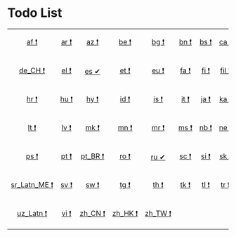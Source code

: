 # Todo List

<table width="100%">
<tr><td align="center" width="8%">

[af&nbsp;❗](todo/af.md)

</td>
<td align="center" width="8%">

[ar&nbsp;❗](todo/ar.md)

</td>
<td align="center" width="8%">

[az&nbsp;❗](todo/az.md)

</td>
<td align="center" width="8%">

[be&nbsp;❗](todo/be.md)

</td>
<td align="center" width="8%">

[bg&nbsp;❗](todo/bg.md)

</td>
<td align="center" width="8%">

[bn&nbsp;❗](todo/bn.md)

</td>
<td align="center" width="8%">

[bs&nbsp;❗](todo/bs.md)

</td>
<td align="center" width="8%">

[ca&nbsp;❗](todo/ca.md)

</td>
<td align="center" width="8%">

[cs&nbsp;❗](todo/cs.md)

</td>
<td align="center" width="8%">

[cy&nbsp;❗](todo/cy.md)

</td>
<td align="center" width="8%">

[da&nbsp;❗](todo/da.md)

</td>
<td align="center" width="8%">

[de&nbsp;❗](todo/de.md)

</td>
</tr>
<tr><td align="center" width="8%">

[de_CH&nbsp;❗](todo/de-ch.md)

</td>
<td align="center" width="8%">

[el&nbsp;❗](todo/el.md)

</td>
<td align="center" width="8%">

[es&nbsp;✔](todo/es.md)

</td>
<td align="center" width="8%">

[et&nbsp;❗](todo/et.md)

</td>
<td align="center" width="8%">

[eu&nbsp;❗](todo/eu.md)

</td>
<td align="center" width="8%">

[fa&nbsp;❗](todo/fa.md)

</td>
<td align="center" width="8%">

[fi&nbsp;❗](todo/fi.md)

</td>
<td align="center" width="8%">

[fil&nbsp;❗](todo/fil.md)

</td>
<td align="center" width="8%">

[fr&nbsp;❗](todo/fr.md)

</td>
<td align="center" width="8%">

[gl&nbsp;❗](todo/gl.md)

</td>
<td align="center" width="8%">

[he&nbsp;❗](todo/he.md)

</td>
<td align="center" width="8%">

[hi&nbsp;❗](todo/hi.md)

</td>
</tr>
<tr><td align="center" width="8%">

[hr&nbsp;❗](todo/hr.md)

</td>
<td align="center" width="8%">

[hu&nbsp;❗](todo/hu.md)

</td>
<td align="center" width="8%">

[hy&nbsp;❗](todo/hy.md)

</td>
<td align="center" width="8%">

[id&nbsp;❗](todo/id.md)

</td>
<td align="center" width="8%">

[is&nbsp;❗](todo/is.md)

</td>
<td align="center" width="8%">

[it&nbsp;❗](todo/it.md)

</td>
<td align="center" width="8%">

[ja&nbsp;❗](todo/ja.md)

</td>
<td align="center" width="8%">

[ka&nbsp;❗](todo/ka.md)

</td>
<td align="center" width="8%">

[kk&nbsp;❗](todo/kk.md)

</td>
<td align="center" width="8%">

[km&nbsp;❗](todo/km.md)

</td>
<td align="center" width="8%">

[kn&nbsp;❗](todo/kn.md)

</td>
<td align="center" width="8%">

[ko&nbsp;❗](todo/ko.md)

</td>
</tr>
<tr><td align="center" width="8%">

[lt&nbsp;❗](todo/lt.md)

</td>
<td align="center" width="8%">

[lv&nbsp;❗](todo/lv.md)

</td>
<td align="center" width="8%">

[mk&nbsp;❗](todo/mk.md)

</td>
<td align="center" width="8%">

[mn&nbsp;❗](todo/mn.md)

</td>
<td align="center" width="8%">

[mr&nbsp;❗](todo/mr.md)

</td>
<td align="center" width="8%">

[ms&nbsp;❗](todo/ms.md)

</td>
<td align="center" width="8%">

[nb&nbsp;❗](todo/nb.md)

</td>
<td align="center" width="8%">

[ne&nbsp;❗](todo/ne.md)

</td>
<td align="center" width="8%">

[nl&nbsp;❗](todo/nl.md)

</td>
<td align="center" width="8%">

[nn&nbsp;❗](todo/nn.md)

</td>
<td align="center" width="8%">

[oc&nbsp;❗](todo/oc.md)

</td>
<td align="center" width="8%">

[pl&nbsp;❗](todo/pl.md)

</td>
</tr>
<tr><td align="center" width="8%">

[ps&nbsp;❗](todo/ps.md)

</td>
<td align="center" width="8%">

[pt&nbsp;❗](todo/pt.md)

</td>
<td align="center" width="8%">

[pt_BR&nbsp;❗](todo/pt-br.md)

</td>
<td align="center" width="8%">

[ro&nbsp;❗](todo/ro.md)

</td>
<td align="center" width="8%">

[ru&nbsp;✔](todo/ru.md)

</td>
<td align="center" width="8%">

[sc&nbsp;❗](todo/sc.md)

</td>
<td align="center" width="8%">

[si&nbsp;❗](todo/si.md)

</td>
<td align="center" width="8%">

[sk&nbsp;❗](todo/sk.md)

</td>
<td align="center" width="8%">

[sl&nbsp;❗](todo/sl.md)

</td>
<td align="center" width="8%">

[sq&nbsp;❗](todo/sq.md)

</td>
<td align="center" width="8%">

[sr_Cyrl&nbsp;❗](todo/sr-cyrl.md)

</td>
<td align="center" width="8%">

[sr_Latn&nbsp;❗](todo/sr-latn.md)

</td>
</tr>
<tr><td align="center" width="8%">

[sr_Latn_ME&nbsp;❗](todo/sr-latn-me.md)

</td>
<td align="center" width="8%">

[sv&nbsp;❗](todo/sv.md)

</td>
<td align="center" width="8%">

[sw&nbsp;❗](todo/sw.md)

</td>
<td align="center" width="8%">

[tg&nbsp;❗](todo/tg.md)

</td>
<td align="center" width="8%">

[th&nbsp;❗](todo/th.md)

</td>
<td align="center" width="8%">

[tk&nbsp;❗](todo/tk.md)

</td>
<td align="center" width="8%">

[tl&nbsp;❗](todo/tl.md)

</td>
<td align="center" width="8%">

[tr&nbsp;❗](todo/tr.md)

</td>
<td align="center" width="8%">

[ug&nbsp;❗](todo/ug.md)

</td>
<td align="center" width="8%">

[uk&nbsp;❗](todo/uk.md)

</td>
<td align="center" width="8%">

[ur&nbsp;❗](todo/ur.md)

</td>
<td align="center" width="8%">

[uz_Cyrl&nbsp;❗](todo/uz-cyrl.md)

</td>
</tr>
<tr><td align="center" width="8%">

[uz_Latn&nbsp;❗](todo/uz-latn.md)

</td>
<td align="center" width="8%">

[vi&nbsp;❗](todo/vi.md)

</td>
<td align="center" width="8%">

[zh_CN&nbsp;❗](todo/zh-cn.md)

</td>
<td align="center" width="8%">

[zh_HK&nbsp;❗](todo/zh-hk.md)

</td>
<td align="center" width="8%">

[zh_TW&nbsp;❗](todo/zh-tw.md)

</td>
<td align="center" width="8%">


</td>
<td align="center" width="8%">


</td>
<td align="center" width="8%">


</td>
<td align="center" width="8%">


</td>
<td align="center" width="8%">


</td>
<td align="center" width="8%">


</td>
<td align="center" width="8%">


</td>
</tr>

</table>

